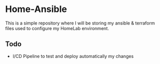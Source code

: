 # Home-Ansible
This is a simple repository where I will be storing my ansible & terraform files used to configure my HomeLab environment.

## Todo
* I/CD Pipeline to test and deploy automatically my changes
